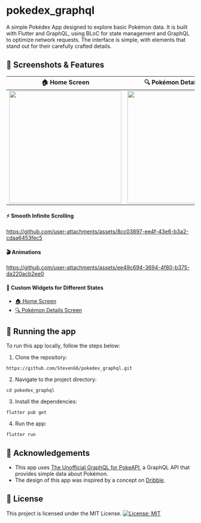 # pokedex_graphql

A simple Pokédex App designed to explore basic Pokémon data. It is built with Flutter and GraphQL, using BLoC for state management and GraphQL to optimize network requests. The interface is simple, with elements that stand out for their carefully crafted details.

## 📸 Screenshots & Features

| 🏠 Home Screen | 🔍 Pokémon Details Screen |
|---------------|---------------------------|
| <img src="https://github.com/user-attachments/assets/8d405a22-af6c-4dc3-898c-5688517103ad" width="300"> | <img src="https://github.com/user-attachments/assets/5763f374-2d9a-402c-bde3-9d5c424c5041" width="300">

#### ⚡ Smooth Infinite Scrolling
https://github.com/user-attachments/assets/8cc03897-ee4f-43e6-b3a2-cdaa6453fec5

#### 🎬 Animations 
https://github.com/user-attachments/assets/ee49c694-3694-4f80-b375-da220acb2ee0

#### 🎨 Custom Widgets for Different States
- [🏠 Home Screen](https://github.com/user-attachments/assets/6f4c42e5-2d52-4a8a-8af0-81062c01f602)
- [🔍 Pokémon Details Screen](https://github.com/user-attachments/assets/e22358b4-1f99-476a-aa67-ea8f40797f88)

## 🚀 Running the app
To run this app locally, follow the steps below:
1. Clone the repository:
```
https://github.com/StevenG6/pokedex_graphql.git
```
2. Navigate to the project directory:
```
cd pokedex_graphql
```
3. Install the dependencies:
```
flutter pub get
```
4. Run the app:
```
flutter run
```


## 🙏 Acknowledgements
- This app uses [The Unofficial GraphQL for PokeAPI](https://graphql-pokeapi.vercel.app/), a GraphQL API that provides simple data about Pokémon.
- The design of this app was inspired by a concept on [Dribble](https://dribbble.com/shots/19287892-Pokemon-Neobrutalism).

## 📄 License
This project is licensed under the MIT License. [![License: MIT](https://img.shields.io/badge/license-MIT-purple.svg)](https://opensource.org/licenses/MIT)
